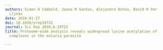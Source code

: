```yaml
---
authors: Simon A Cobbold, Joana M Santos, Alejandro Ochoa, David H Perlman, Manuel
  Llinás
date: 2016-01-27
doi: 10.1038/srep19722
journal: Sci Rep 2016;6:19722
title: Proteome-wide analysis reveals widespread lysine acetylation of major protein
  complexes in the malaria parasite

---
```

